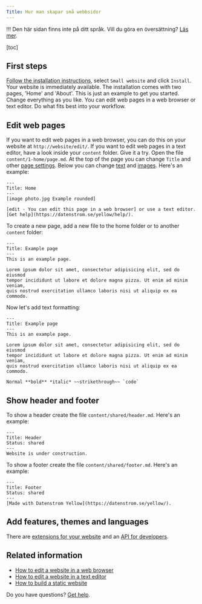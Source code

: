 ```yaml
---
Title: Hur man skapar små webbsidor
---
```

!!! Den här sidan finns inte på ditt språk. Vill du göra en översättning? [Läs mer](/sv/yellow/help/contributing-guidelines).

[toc]

## First steps

[Follow the installation instructions](how-to-get-started), select `Small website` and click `Install`. Your website is immediately available. The installation comes with two pages, 'Home' and 'About'. This is just an example to get you started. Change everything as you like. You can edit web pages in a web browser or text editor. Do what fits best into your workflow.

## Edit web pages

If you want to edit web pages in a web browser, you can do this on your website at `http://website/edit/`. If you want to edit web pages in a text editor, have a look inside your `content` folder. Give it a try. Open the file `content/1-home/page.md`. At the top of the page you can change `Title` and other [page settings](how-to-change-the-system#page-settings). Below you can change [text](how-to-change-the-content#text) and [images](how-to-change-the-media#images). Here's an example:

```
---
Title: Home
---
[image photo.jpg Example rounded]

[edit - You can edit this page in a web browser] or use a text editor. 
[Get help](https://datenstrom.se/yellow/help/).
```

To create a new page, add a new file to the home folder or to another `content` folder:

```
---
Title: Example page
---
This is an example page.

Lorem ipsum dolor sit amet, consectetur adipisicing elit, sed do eiusmod 
tempor incididunt ut labore et dolore magna pizza. Ut enim ad minim veniam, 
quis nostrud exercitation ullamco laboris nisi ut aliquip ex ea commodo. 
```

Now let's add text formatting:

```
---
Title: Example page
---
This is an example page.

Lorem ipsum dolor sit amet, consectetur adipisicing elit, sed do eiusmod 
tempor incididunt ut labore et dolore magna pizza. Ut enim ad minim veniam, 
quis nostrud exercitation ullamco laboris nisi ut aliquip ex ea commodo. 

Normal **bold** *italic* ~~strikethrough~~ `code`
```

## Show header and footer

To show a header create the file `content/shared/header.md`. Here's an example:

```
---
Title: Header
Status: shared
---
Website is under construction.
```

To show a footer create the file `content/shared/footer.md`. Here's an example:

```
---
Title: Footer
Status: shared
---
[Made with Datenstrom Yellow](https://datenstrom.se/yellow/).
```

## Add features, themes and languages

There are [extensions for your website](https://github.com/datenstrom/yellow-extensions) and an [API for developers](api-for-developers).

## Related information

* [How to edit a website in a web browser](https://github.com/datenstrom/yellow-extensions/tree/master/source/edit)
* [How to edit a website in a text editor](https://github.com/datenstrom/yellow-extensions/tree/master/source/core)
* [How to build a static website](https://github.com/datenstrom/yellow-extensions/tree/master/source/command)

Do you have questions? [Get help](.).
